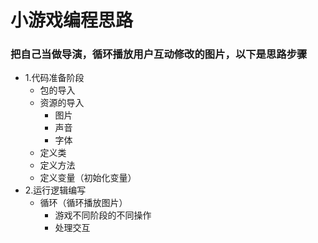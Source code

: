 # 小游戏编程思路
### 把自己当做导演，循环播放用户互动修改的图片，以下是思路步骤
- 1.代码准备阶段
    - 包的导入
    - 资源的导入
        - 图片
        - 声音
        - 字体
    - 定义类
    - 定义方法
    - 定义变量（初始化变量）
- 2.运行逻辑编写
    - 循环（循环播放图片）
        - 游戏不同阶段的不同操作
        - 处理交互